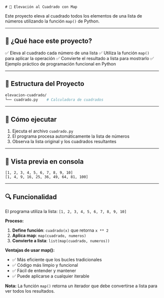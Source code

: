                                                                                                                                                                                                                                                                                                                                                                                                                                      # 🔢 Elevación al Cuadrado con Map

Este proyecto eleva al cuadrado todos los elementos de una lista de números utilizando la función `map()` de Python.

---

## 📐 ¿Qué hace este proyecto?

✅ Eleva al cuadrado cada número de una lista
✅ Utiliza la función `map()` para aplicar la operación
✅ Convierte el resultado a lista para mostrarlo
✅ Ejemplo práctico de programación funcional en Python

---

## 📁 Estructura del Proyecto

```bash
elevacion-cuadrado/
└── cuadrado.py    # Calculadora de cuadrados
```

---

## 🚀 Cómo ejecutar

1. Ejecuta el archivo `cuadrado.py`
2. El programa procesa automáticamente la lista de números
3. Observa la lista original y los cuadrados resultantes

---

## 📸 Vista previa en consola

```plaintext
[1, 2, 3, 4, 5, 6, 7, 8, 9, 10]
[1, 4, 9, 16, 25, 36, 49, 64, 81, 100]
```

---

## 🔍 Funcionalidad

El programa utiliza la lista: `[1, 2, 3, 4, 5, 6, 7, 8, 9, 10]`

**Proceso:**
1. **Define función**: `cuadrado(x)` que retorna `x ** 2`
2. **Aplica map**: `map(cuadrado, numeros)`
3. **Convierte a lista**: `list(map(cuadrado, numeros))`

**Ventajas de usar map():**
- ✅ Más eficiente que los bucles tradicionales
- ✅ Código más limpio y funcional
- ✅ Fácil de entender y mantener
- ✅ Puede aplicarse a cualquier iterable

**Nota:** La función `map()` retorna un iterador que debe convertirse a lista para ver todos los resultados.
